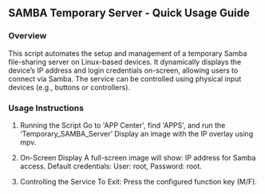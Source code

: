 ## SAMBA Temporary Server - Quick Usage Guide

### Overview
This script automates the setup and management of a temporary Samba file-sharing server on Linux-based devices. It dynamically displays the device’s IP address and login credentials on-screen, allowing users to connect via Samba. The service can be controlled using physical input devices (e.g., buttons or controllers).

### Usage Instructions
1. Running the Script
Go to 'APP Center', find 'APPS', and run the ‘Temporary_SAMBA_Server’
Display an image with the IP overlay using mpv.

2. On-Screen Display
A full-screen image will show:
IP address for Samba access.
Default credentials: User: root, Password: root.

3. Controlling the Service
To Exit:
Press the configured function key (M/F).